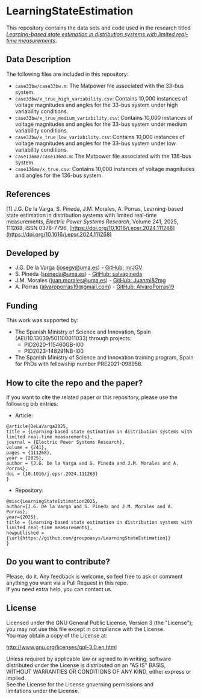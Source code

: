 # LearningStateEstimation

This repository contains the data sets and code used in the research titled [*Learning-based state estimation in distribution systems with limited real-time measurements*](https://doi.org/10.1016/j.epsr.2024.111268).

## Data Description

The following files are included in this repository:
* `case33bw/case33bw.m`: The Matpower file associated with the 33-bus system.
* `case33bw/x_true_high_variability.csv`: Contains 10,000 instances of voltage magnitudes and angles for the 33-bus system under high variability conditions.
* `case33bw/x_true_medium_variability.csv`: Contains 10,000 instances of voltage magnitudes and angles for the 33-bus system under medium variability conditions.
* `case33bw/x_true_low_variability.csv`: Contains 10,000 instances of voltage magnitudes and angles for the 33-bus system under low variability conditions.
* `case136ma/case136ma.m`: The Matpower file associated with the 136-bus system.
* `case136ma/x_true.csv`: Contains 10,000 instances of voltage magnitudes and angles for the 136-bus system.

## References

[1] J.G. De la Varga, S. Pineda, J.M. Morales, A. Porras, Learning-based state estimation in distribution systems with limited real-time measurements, *Electric Power Systems Research*, Volume 241, 2025, 111268, ISSN 0378-7796, [https://doi.org/10.1016/j.epsr.2024.111268](https://doi.org/10.1016/j.epsr.2024.111268)

## Developed by

* J.G. De la Varga ([josegv@uma.es](mailto:josegv@uma.es)) - [GitHub: mrJGV](https://github.com/mrJGV)  
* S. Pineda ([spineda@uma.es](mailto:spineda@uma.es)) - [GitHub: salvapineda](https://github.com/salvapineda)  
* J.M. Morales ([juan.morales@uma.es](mailto:juan.morales@uma.es)) - [GitHub: Juanmi82mg](https://github.com/Juanmi82mg)  
* A. Porras ([alvaroporras19@gmail.com](mailto:alvaroporras19@gmail.com)) - [GitHub: AlvaroPorras19](https://github.com/AlvaroPorras19)

## Funding

This work was supported by:  
* The Spanish Ministry of Science and Innovation, Spain (AEI/10.13039/501100011033) through projects:
  * PID2020-115460GB-I00  
  * PID2023-148291NB-I00  
* The Spanish Ministry of Science and Innovation training program, Spain for PhDs with fellowship number PRE2021-098958.

## How to cite the repo and the paper?

If you want to cite the related paper or this repository, please use the following bib entries:

* Article:
```
@article{DeLaVarga2025,
title = {Learning-based state estimation in distribution systems with limited real-time measurements},
journal = {Electric Power Systems Research},
volume = {241},
pages = {111268},
year = {2025},
author = {J.G. De la Varga and S. Pineda and J.M. Morales and A. Porras},
doi = {10.1016/j.epsr.2024.111268}
}
```
* Repository:
```
@misc{LearningStateEstimation2025,
author={J.G. De la Varga and S. Pineda and J.M. Morales and A. Porras},
year={2025},
title = {Learning-based state estimation in distribution systems with limited real-time measurements},
howpublished = {\url{https://github.com/groupoasys/LearningStateEstimation}}
}
```

## Do you want to contribute?

Please, do it. Any feedback is welcome, so feel free to ask or comment anything you want via a Pull Request in this repo.  
If you need extra help, you can contact us.

## License

Licensed under the GNU General Public License, Version 3 (the "License");  
you may not use this file except in compliance with the License.  
You may obtain a copy of the License at:

   http://www.gnu.org/licenses/gpl-3.0.en.html

Unless required by applicable law or agreed to in writing, software  
distributed under the License is distributed on an "AS IS" BASIS,  
WITHOUT WARRANTIES OR CONDITIONS OF ANY KIND, either express or implied.  
See the License for the License governing permissions and  
limitations under the License.


